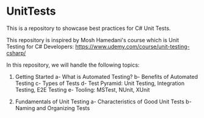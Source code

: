 # UnitTests
This is a repository to showcase best practices for C# Unit Tests.

This repository is inspired by Mosh Hamedani's course which is Unit Testing for C# Developers:
https://www.udemy.com/course/unit-testing-csharp/

In this repository, we will handle the following topics:

1) Getting Started
  a- What is Automated Testing?
  b- Benefits of Automated Testing
  c- Types of Tests
  d- Test Pyramid: Unit Testing, Integration Testing, E2E Testing
  e- Tooling: MSTest, NUnit, XUnit

2) Fundamentals of Unit Testing
a- Characteristics of Good Unit Tests
b- Naming and Organizing Tests

